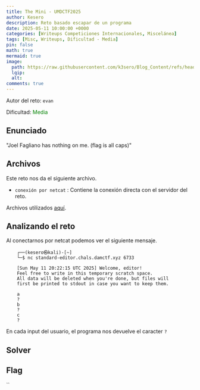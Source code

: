 ```yaml
---
title: The Mini - UMDCTF2025
author: Kesero
description: Reto basado escapar de un programa 
date: 2025-05-11 10:00:00 +0000
categories: [Writeups Competiciones Internacionales, Miscelánea]
tags: [Misc, Writeups, Dificultad - Media]
pin: false
math: true
mermaid: true
image:
  path: https://raw.githubusercontent.com/k3sero/Blog_Content/refs/heads/main/Competiciones_Internacionales_Writeups/2025/Damctf2025/Misc/Standard-Editor/img/2.png
  lqip: 
  alt: 
comments: true
---
```

Autor del reto: `evan`

Dificultad: <font color=green>Media</font>

## Enunciado

"Joel Fagliano has nothing on me. (flag is all caps)"

## Archivos

Este reto nos da el siguiente archivo.

- `conexión por netcat` : Contiene la conexión directa con el servidor del reto.

Archivos utilizados [aquí](https://github.com/k3sero/Blog_Content/tree/main/Competiciones_Internacionales_Writeups/2025/Damctf2025/Misc/Standard-Editor).

## Analizando el reto

Al conectarnos por netcat podemos ver el siguiente mensaje.

```
    ┌──(kesero㉿kali)-[~]
    └─$ nc standard-editor.chals.damctf.xyz 6733

    [Sun May 11 20:22:15 UTC 2025] Welcome, editor!
    Feel free to write in this temporary scratch space.
    All data will be deleted when you're done, but files will
    first be printed to stdout in case you want to keep them.
    
    a
    ?
    b
    ?
    c
    ?

```

En cada input del usuario, el programa nos devuelve el caracter `?`

## Solver

## Flag
``